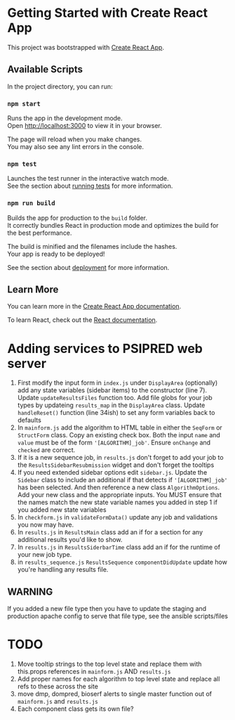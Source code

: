# Getting Started with Create React App

This project was bootstrapped with [Create React App](https://github.com/facebook/create-react-app).

## Available Scripts

In the project directory, you can run:

### `npm start`

Runs the app in the development mode.\
Open [http://localhost:3000](http://localhost:3000) to view it in your browser.

The page will reload when you make changes.\
You may also see any lint errors in the console.

### `npm test`

Launches the test runner in the interactive watch mode.\
See the section about [running tests](https://facebook.github.io/create-react-app/docs/running-tests) for more information.

### `npm run build`

Builds the app for production to the `build` folder.\
It correctly bundles React in production mode and optimizes the build for the best performance.

The build is minified and the filenames include the hashes.\
Your app is ready to be deployed!

See the section about [deployment](https://facebook.github.io/create-react-app/docs/deployment) for more information.

## Learn More

You can learn more in the [Create React App documentation](https://facebook.github.io/create-react-app/docs/getting-started).

To learn React, check out the [React documentation](https://reactjs.org/).

# Adding services to PSIPRED web server

1. First modify the input form in `index.js` under `DisplayArea` (optionally) add any state variables (sidebar items) to the constructor (line 7). Update `updateResultsFiles` function too. Add file globs for your job types by updateing `results_map` in the `DisplayArea` class. Update `handleReset()` function (line 34ish) to set any form variables back to defaults
2. In `mainform.js` add the algorithm to HTML table in either the `SeqForm` or `StructForm` class. Copy an existing check box. Both the input `name` and `value` must be of the form `'[ALGORITHM]_job'`. Ensure `onChange` and `checked` are correct.
3. If it is a new sequence job, in `results.js` don't forget to add your job to the `ResultsSidebarResubmission` widget and don't forget the tooltips
4. If you need extended sidebar options edit `sidebar.js`. Update the `Sidebar` class to include an additional if that detects if `'[ALGORITHM]_job'` has been selected. And then reference a new class `AlgorithmOptions`. Add your new class and the appropriate inputs. You MUST ensure that the names match the new state variable names you added in step 1 if you added new state variables
5. In `checkform.js` in `validateFormData()` update any job and validations you now may have.
6. In `results.js` in `ResultsMain` class add an if for a section for any additional results you'd like to show.
7. In `results.js` in `ResultsSiderbarTime` class add an if for the runtime of your new job type.
8. in `results_sequence.js` `ResultsSequence` `componentDidUpdate` update how you're handling any results file.

## WARNING

If you added a new file type then you have to update the staging and production apache config to serve that file type, see the ansible scripts/files

# TODO

1. Move tooltip strings to the top level state and replace them with this.props references in `mainform.js` AND `results.js`
2. Add proper names for each algorithm to top level state and replace all refs to these across the site
3. move dmp, dompred, bioserf alerts to single master function out of `mainform.js` and `results.js`
4. Each component class gets its own file?

